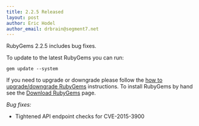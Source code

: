 ```yaml
---
title: 2.2.5 Released
layout: post
author: Eric Hodel
author_email: drbrain@segment7.net
---
```


RubyGems 2.2.5 includes bug fixes.

To update to the latest RubyGems you can run:

    gem update --system

If you need to upgrade or downgrade please follow the [how to upgrade/downgrade
RubyGems][upgrading] instructions.  To install RubyGems by hand see the
[Download RubyGems][download] page.

_Bug fixes:_

* Tightened API endpoint checks for CVE-2015-3900


[download]: http://rubygems.org/pages/download
[upgrading]: http://rubygems.rubyforge.org/rubygems-update/UPGRADING_rdoc.html

